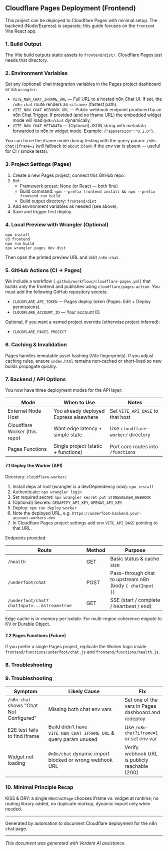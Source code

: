 
## Cloudflare Pages Deployment (Frontend)

This project can be deployed to Cloudflare Pages with minimal setup. The backend (Node/Express) is separate; this guide focuses on the `frontend` Vite React app.

### 1. Build Output

The Vite build outputs static assets to `frontend/dist/`. Cloudflare Pages just needs that directory.

### 2. Environment Variables

Set any (optional) chat integration variables in the Pages project dashboard or via `wrangler`:

- `VITE_N8N_CHAT_IFRAME_URL` — Full URL to a hosted n8n Chat UI. If set, the `/n8n-chat` route renders an `<iframe>` (fastest path).
- `VITE_N8N_CHAT_WEBHOOK_URL` — Public webhook endpoint produced by an n8n Chat Trigger. If provided (and no iframe URL) the embedded widget mode will load `@n8n/chat` dynamically.
- `VITE_N8N_CHAT_METADATA` — (Optional) JSON string with metadata forwarded to n8n in widget mode. Example: `{"appVersion":"0.1.0"}`.

You can force the iframe mode during testing with the query param: `/n8n-chat?iframe=1` (will fallback to `about:blank` if the env var is absent — useful for CI / smoke tests).

### 3. Project Settings (Pages)

1. Create a new Pages project, connect this GitHub repo.
2. Set:
   - Framework preset: None (or React — both fine)
   - Build command: `npm --prefix frontend install && npm --prefix frontend run build`
   - Build output directory: `frontend/dist`
3. Add environment variables as needed (see above).
4. Save and trigger first deploy.

### 4. Local Preview with Wrangler (Optional)

```
npm install
cd frontend
npm run build
npx wrangler pages dev dist
```

Then open the printed preview URL and visit `/n8n-chat`.

### 5. GitHub Actions (CI → Pages)

We include a workflow (`.github/workflows/cloudflare-pages.yml`) that builds only the frontend and publishes using `cloudflare/pages-action`. You must add the following GitHub repository secrets:

- `CLOUDFLARE_API_TOKEN` — Pages deploy token (Pages: Edit + Deploy permissions).
- `CLOUDFLARE_ACCOUNT_ID` — Your account ID.

Optional, if you want a named project override (otherwise project inferred):

- `CLOUDFLARE_PAGES_PROJECT`

### 6. Caching & Invalidation

Pages handles immutable asset hashing (Vite fingerprints). If you adjust caching rules, ensure `index.html` remains non‑cached or short‑lived so new builds propagate quickly.

### 7. Backend / API Options

You now have three deployment modes for the API layer:

| Mode | When to Use | Notes |
| - | - | - |
| External Node Host | You already deployed Express elsewhere | Set `VITE_API_BASE` to that host |
| Cloudflare Worker (this repo) | Want edge latency + simple state | Use `cloudflare-worker/` directory |
| Pages Functions | Single project (static + functions) | Port core routes into `/functions` |

#### 7.1 Deploy the Worker (API)

Directory: `cloudflare-worker/`

1. Install deps at root (wrangler is a devDependency now): `npm install`
2. Authenticate: `npx wrangler login`
3. Set required secret: `npx wrangler secret put STONEWALKER_WEBHOOK`
4. (Optional) Secrets: `GEOAPIFY_API_KEY`, `OPENAI_API_KEY`
5. Deploy: `npm run deploy:worker`
6. Note the deployed URL, e.g. `https://underfoot-backend.your-account.workers.dev`
7. In Cloudflare Pages project settings add env `VITE_API_BASE` pointing to that URL.

Endpoints provided:

| Route | Method | Purpose |
| - | - | - |
| `/health` | GET | Basic status & cache size |
| `/underfoot/chat` | POST | Pass-through chat to upstream n8n (body `{ chatInput }`) |
| `/underfoot/chat?chatInput=...&stream=true` | GET | SSE (start / complete / heartbeat / end) |

Edge cache is in-memory per isolate. For multi-region coherence migrate to KV or Durable Object.

#### 7.2 Pages Functions (Future)

If you prefer a single Pages project, replicate the Worker logic inside `frontend/functions/underfoot/chat.js` and `frontend/functions/health.js`.

### 8. Troubleshooting

### 9. Troubleshooting

| Symptom | Likely Cause | Fix |
| - | - | - |
| `/n8n-chat` shows "Chat Not Configured" | Missing both chat env vars | Set one of the vars in Pages dashboard and redeploy |
| E2E test fails to find iframe | Build didn’t have `VITE_N8N_CHAT_IFRAME_URL` & query param unused | Use `/n8n-chat?iframe=1` or set env var |
| Widget not loading | `@n8n/chat` dynamic import blocked or wrong webhook URL | Verify webhook URL is publicly reachable (200) |

### 10. Minimal Principle Recap

KISS & DRY: a single `N8nChatPage` chooses iframe vs. widget at runtime; no routing library added, no duplicate markup, dynamic import only when needed.

---

Generated by automation to document Cloudflare deployment for the n8n chat page.

---

_This document was generated with Verdent AI assistance._
